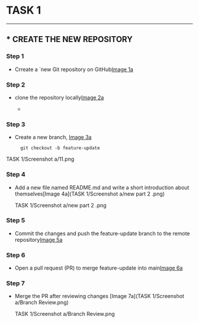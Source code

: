 # TASK 1

******************

## *  **CREATE THE NEW REPOSITORY**

### Step 1

* Crreate a `new Git repository on GitHub[Image 1a]()

### Step 2

* clone the repository locally[Image 2a]()

    * 


### Step 3

* Create a new branch, [Image 3a](https://github.com/oydpete/Git-Assessment/blob/main/TASK%201/Screenshot%20a/11.png) 

        git checkout -b feature-update
 TASK 1/Screenshot a/11.png

### Step 4

* Add a new file named README.md and write a short introduction about themselves[Image 4a](TASK 1/Screenshot a/new part 2 .png)

   TASK 1/Screenshot a/new part 2 .png


### Step 5

* Commit the changes and push the feature-update branch to the remote repository[Image 5a]()


### Step 6
* Open a pull request (PR) to merge feature-update into main[Image 6a]()


### Step 7 

* Merge the PR after reviewing changes [Image 7a](TASK 1/Screenshot a/Branch Review.png)

   TASK 1/Screenshot a/Branch Review.png

